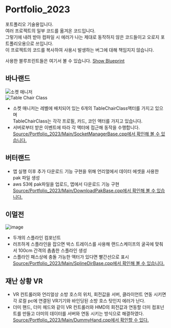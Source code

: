 # Portfolio_2023
포트폴리오 기술용입니다.   
여러 프로젝트의 일부 코드를 옮겨온 코드입니다.   
그렇기에 내려 받아 컴파일 시 에러가 나는 제대로 동작하지 않은 코드들이고 오로지 포트폴리오용으로 쓰입니다.   
이 프로젝트의 코드를 복사하여 사용시 발생하는 버그에 대해 책임지지 않습니다.   
   
사용한 블루프린트들은 여기서 볼 수 있습니다. [Show Blueprint](https://blueprintue.com/profile/mandu/)   
## 바나랜드
![소켓 매니저](https://user-images.githubusercontent.com/69950874/230727505-ce034f74-b61f-4602-8564-060b400bba2a.PNG)   
![Table Chair Class](https://user-images.githubusercontent.com/69950874/230727838-d49fda09-a201-4464-ab95-bca6ce1c1882.PNG)   
   
* 소켓 매니저는 레벨에 배치되어 있는 6개의 TableChairClass액터를 가지고 있으며   
TableChairClass는 각각 프로필, 카드, 코인 액터를 가지고 있습니다.   
* 서버로부터 받은 이벤트에 따라 각 액터에 접근해 동작을 수행합니다.  
[Source/Portfolio_2023/Main/SocketManagerBase.cpp에서 확인해 볼 수 있습니다.](Source/Portfolio_2023/Main/SocketManagerBase.cpp)   
   
## 버터랜드
* 앱 실행 이후 추가 다운로드 기능 구현을 위해 언리얼에서 데이터 에셋을 사용한 pak 파일 생성   
* aws S3에 pak파일을 업로드, 앱에서 다운로드 기능 구현   
[Source/Portfolio_2023/Main/DownloadPakBase.cpp에서 확인해 볼 수 있습니다.](Source/Portfolio_2023/Main/DownloadPakBase.cpp)   
   
## 이멀전
![image](https://user-images.githubusercontent.com/69950874/231374279-ae2a8b22-daaf-45bd-90c4-94ec535b90be.png)   
   
* 두개의 스플라인 컴포넌트   
* 러프하게 스플라인을 잡으면 박스 트레이스를 사용해 랜드스케이프의 굴곡에 맞춰서 100cm 간격의 촘촘한 스플라인 생성   
* 스플라인 패스상에 충돌 가능한 액터가 있다면 빨간선으로 표시   
[Source/Portfolio_2023/Main/SplineDirBase.cpp에서 확인해 볼 수 있습니다.](Source/Portfolio_2023/Main/SplineDirBase.cpp)   
   
## 재난 상황 VR
* VR 컨트롤러와 언리얼상 소방 호스의 위치, 회전값을 서버, 클라이언트 연동 시키면 각 로컬 pc에 연결된 VR기기와 바인딩된 소방 호스 탓인지 에러가 난다.   
* 더미 핸드, 더미 헤드와 같이 VR 컨트롤러와 HMD의 회전값과 연동할 더미 컴포넌트를 만들고 더미의 데이터를 서버와 연동 시키는 방식으로 해결하였다.   
[Source/Portfolio_2023/Main/DummyHand.cpp에서 확인할 수 있다.](Source/Portfolio_2023/Main/DummyHand.cpp)
